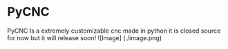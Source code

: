 # PyCNC
PyCNC Is a extremely customizable cnc made in python it is closed source for now but it will release soon! 
![Image] (./image.png)
